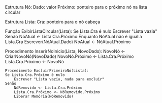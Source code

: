Estrutura Nó:
    Dado: valor
    Próximo: ponteiro para o próximo nó na lista circular

Estrutura Lista:
    Cra: ponteiro para o nó cabeça


Função ExibirListaCircular(Lista):
    Se Lista.Cra é nulo
        Escrever "Lista vazia"
    Senão
        NóAtual <- Lista.Cra.Próximo
        Enquanto NóAtual não é igual a Lista.Cra
            Escrever(NóAtual.Dado)
            NóAtual <- NóAtual.Próximo

Procedimento InserirNoInicio(Lista, NovoDado):
    NovoNó <- CriarNovoNó(NovoDado)
    NovoNó.Próximo <- Lista.Cra.Próximo
    Lista.Cra.Próximo <- NovoNó

    Procedimento ExcluirPrimeiroNó(Lista):
    Se Lista.Cra.Próximo é nulo
        Escrever "Lista vazia, nada para excluir"
    Senão
        NóRemovido <- Lista.Cra.Próximo
        Lista.Cra.Próximo <- NóRemovido.Próximo
        Liberar Memória(NóRemovido)
